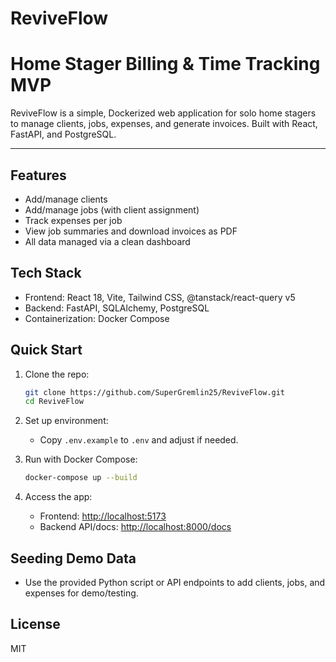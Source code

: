 # ReviveFlow

# Home Stager Billing & Time Tracking MVP

ReviveFlow is a simple, Dockerized web application for solo home stagers to manage clients, jobs, expenses, and generate invoices. Built with React, FastAPI, and PostgreSQL.

---

## Features

- Add/manage clients
- Add/manage jobs (with client assignment)
- Track expenses per job
- View job summaries and download invoices as PDF
- All data managed via a clean dashboard

## Tech Stack

- Frontend: React 18, Vite, Tailwind CSS, @tanstack/react-query v5
- Backend: FastAPI, SQLAlchemy, PostgreSQL
- Containerization: Docker Compose

## Quick Start

1. Clone the repo:

 
    ```bash
    git clone https://github.com/SuperGremlin25/ReviveFlow.git
    cd ReviveFlow
    ```

2. Set up environment:
    - Copy `.env.example` to `.env` and adjust if needed.

3. Run with Docker Compose:


    ```bash
    docker-compose up --build
    ```

4. Access the app:
    - Frontend: [http://localhost:5173](http://localhost:5173)
    - Backend API/docs: [http://localhost:8000/docs](http://localhost:8000/docs)

## Seeding Demo Data

- Use the provided Python script or API endpoints to add clients, jobs, and expenses for demo/testing.

## License

MIT
